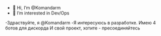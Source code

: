 - 👋 Hi, I’m @Komandarm
- 👀 I’m interested in Dev/Ops 

-Здраствуйте, я @Komandarm
-Я интересуюсь в разработке. Имею 4 ботов для дискорда 
И свой проект, хотите - пресоединяйтесь 
